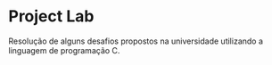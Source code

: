 # Project Lab

Resolução de alguns desafios propostos na universidade utilizando a linguagem de programação C.
